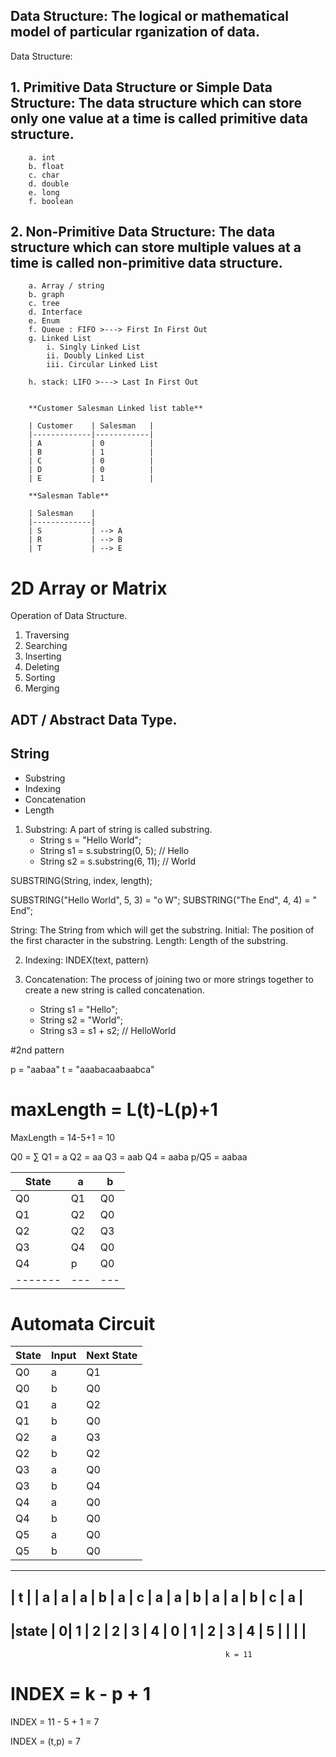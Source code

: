 
## Data Structure: The logical or mathematical model of particular rganization of data.

Data Structure: 

## 1. Primitive Data Structure or Simple Data Structure: The data structure which can store only one value at a time is called primitive data structure.

        a. int
        b. float
        c. char
        d. double
        e. long
        f. boolean

## 2. Non-Primitive Data Structure: The data structure which can store multiple values at a time is called non-primitive data structure.
    
        a. Array / string
        b. graph
        c. tree
        d. Interface
        e. Enum
        f. Queue : FIFO >---> First In First Out
        g. Linked List
            i. Singly Linked List
            ii. Doubly Linked List
            iii. Circular Linked List

        h. stack: LIFO >---> Last In First Out


        **Customer Salesman Linked list table**

        | Customer    | Salesman   | 
        |-------------|------------|
        | A           | 0          | 
        | B           | 1          |
        | C           | 0          | 
        | D           | 0          | 
        | E           | 1          | 

        **Salesman Table**

        | Salesman    | 
        |-------------|
        | S           | --> A
        | R           | --> B
        | T           | --> E




# 2D Array or Matrix



Operation of Data Structure.

1. Traversing
2. Searching
3. Inserting
4. Deleting
5. Sorting
6. Merging

## ADT / Abstract Data Type.




## String
- Substring
- Indexing
- Concatenation
- Length


1. Substring: A part of string is called substring.
    - String s = "Hello World";
    - String s1 = s.substring(0, 5); // Hello
    - String s2 = s.substring(6, 11); // World


SUBSTRING(String, index, length);
<!-- Index will start from 1 -->
SUBSTRING("Hello World", 5, 3) = "o W";
SUBSTRING("The End", 4, 4) = " End";



String: The String from which will get the substring.
Initial: The position of the first character in the substring.
Length: Length of the substring.


2. Indexing: INDEX(text, pattern)




3. Concatenation: The process of joining two or more strings together to create a new string is called concatenation.
    - String s1 = "Hello";
    - String s2 = "World";
    - String s3 = s1 + s2; // HelloWorld




#2nd pattern

p = "aabaa"
t = "aaabacaabaabca"

# maxLength = L(t)-L(p)+1
MaxLength = 14-5+1 = 10

Q0 = ∑
Q1 = a
Q2 = aa
Q3 = aab
Q4 = aaba
p/Q5 = aabaa 


| State | a | b |
|-------|---|---|
| Q0    | Q1| Q0|
| Q1    | Q2| Q0|
| Q2    | Q2| Q3|
| Q3    | Q4| Q0|
| Q4    | p | Q0|
|-------|---|---|



######

# Automata Circuit

| State | Input | Next State |
|-------|-------|------------|
| Q0    | a     | Q1         |
| Q0    | b     | Q0         |
| Q1    | a     | Q2         |
| Q1    | b     | Q0         |
| Q2    | a     | Q3         |
| Q2    | b     | Q2         |
| Q3    | a     | Q0         |
| Q3    | b     | Q4         |
| Q4    | a     | Q0         |
| Q4    | b     | Q0         |
| Q5    | a     | Q0         |
| Q5    | b     | Q0         |



--------------------------------------------------------------------
| t     |  | a | a | a | b | a | c | a | a | b | a | a | b | c | a |
--------------------------------------------------------------------
|state  | 0| 1 | 2 | 2 | 3 | 4 | 0 | 1 | 2 | 3 | 4 | 5 |   |   |   |
--------------------------------------------------------------------
                                                    k = 11


# INDEX = k - p + 1

INDEX = 11 - 5 + 1 = 7


INDEX = (t,p) = 7




